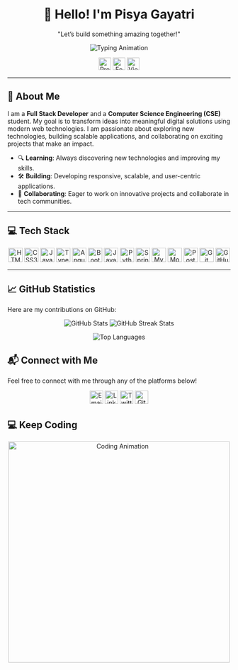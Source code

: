 <p >
  <h1 align="center"><strong>👋 Hello! I'm Pisya Gayatri </strong></h1>
</p>
<p align="center">"Let’s build something amazing together!"</p>
<p align="center">
  <img src="https://readme-typing-svg.herokuapp.com?font=Fira+Code&weight=600&size=28&pause=1000&color=6A1B9A&center=true&vCenter=true&width=650&height=70&lines=Full+Stack+Developer;Tech+Enthusiast;CSE+Student;Prompt+Engineer" alt="Typing Animation">
</p>
<p align="center">
  <img src="https://komarev.com/ghpvc/?username=gayatripisya&label=Profile%20Views&color=6A1B9A&style=flat-square" alt="Profile Views" height="28">
  <img src="https://img.shields.io/badge/Focus-Full%20Stack%20Development-blueviolet?style=flat-square" alt="Focus on Full Stack Development" height="28">
  <a href="https://gayatripisya.vercel.app/" target="_blank">
    <img src="https://img.shields.io/badge/Portfolio-View%20My%20Portfolio-blueviolet?style=flat-square" alt="View My Portfolio" height="28" />
  </a>
</p>

---

## 📌 About Me

I am a **Full Stack Developer** and a **Computer Science Engineering (CSE)** student. My goal is to transform ideas into meaningful digital solutions using modern web technologies. I am passionate about exploring new technologies, building scalable applications, and collaborating on exciting projects that make an impact.

- 🔍 **Learning**: Always discovering new technologies and improving my skills.
- 🛠️ **Building**: Developing responsive, scalable, and user-centric applications.
- 🌱 **Collaborating**: Eager to work on innovative projects and collaborate in tech communities.

---
## 💻 Tech Stack

<p align="center">
  <img src="https://img.shields.io/badge/HTML5-E34F26?style=flat-square&logo=html5&logoColor=white" alt="HTML5" height="32"/>
  <img src="https://img.shields.io/badge/CSS3-1572B6?style=flat-square&logo=css3&logoColor=white" alt="CSS3" height="32"/>
  <img src="https://img.shields.io/badge/JavaScript-F7DF1E?style=flat-square&logo=javascript&logoColor=black" alt="JavaScript" height="32"/>
  <img src="https://img.shields.io/badge/TypeScript-007ACC?style=flat-square&logo=typescript&logoColor=white" alt="TypeScript" height="32"/>
  <img src="https://img.shields.io/badge/Angular-DD0031?style=flat-square&logo=angular&logoColor=white" alt="Angular" height="32"/>
  <img src="https://img.shields.io/badge/Bootstrap-563D7C?style=flat-square&logo=bootstrap&logoColor=white" alt="Bootstrap" height="32"/>
  <img src="https://img.shields.io/badge/Java-007396?style=flat-square&logo=java&logoColor=white" alt="Java" height="32"/>
  <img src="https://img.shields.io/badge/Python-3776AB?style=flat-square&logo=python&logoColor=white" alt="Python" height="32"/>
  <img src="https://img.shields.io/badge/Spring%20Boot-6DB33F?style=flat-square&logo=spring&logoColor=white" alt="Spring Boot" height="32"/>
  <img src="https://img.shields.io/badge/MySQL-4479A1?style=flat-square&logo=mysql&logoColor=white" alt="MySQL" height="32"/>
  <img src="https://img.shields.io/badge/MongoDB-47A248?style=flat-square&logo=mongodb&logoColor=white" alt="MongoDB" height="32"/>
  <img src="https://img.shields.io/badge/Postman-FF6C37?style=flat-square&logo=postman&logoColor=white" alt="Postman" height="32"/>
  <img src="https://img.shields.io/badge/Git-F05032?style=flat-square&logo=git&logoColor=white" alt="Git" height="32"/>
  <img src="https://img.shields.io/badge/GitHub-181717?style=flat-square&logo=github&logoColor=white" alt="GitHub" height="32"/>
</p>

---

## 📈 GitHub Statistics

Here are my contributions on GitHub:

<div align="center">
  <img src="https://github-readme-stats.vercel.app/api?username=gayatripisya&show_icons=true&theme=white&hide_border=true" alt="GitHub Stats" />
 <img src="https://streak-stats.demolab.com?user=gayatripisya&theme=white&hide_border=true" alt="GitHub Streak Stats" />
</div>

<p align="center">
  <img src="https://github-readme-stats.vercel.app/api/top-langs/?username=gayatripisya&layout=compact&theme=white&hide_border=true" alt="Top Languages" />
</p>



## 📬 Connect with Me

Feel free to connect with me through any of the platforms below!

<p align="center">
  <a href="mailto:gayatripisya@gmail.com"><img src="https://img.shields.io/badge/Gmail-D14836?style=flat-square&logo=gmail&logoColor=white" alt="Email" height="30" /></a>
  <a href="https://www.linkedin.com/in/gayatri-pisya/"><img src="https://img.shields.io/badge/LinkedIn-0A66C2?style=flat-square&logo=linkedin&logoColor=white" alt="LinkedIn" height="30" /></a>
  <a href="https://x.com/Gayatri_pisya"><img src="https://img.shields.io/badge/Twitter-1DA1F2?style=flat-square&logo=twitter&logoColor=white" alt="Twitter" height="30" /></a>
  <a href="https://github.com/gayatripisya"><img src="https://img.shields.io/badge/GitHub-181717?style=flat-square&logo=github&logoColor=white" alt="GitHub" height="30" /></a>
</p>

## 💻 Keep Coding

<p align="center">
  <img src="https://media.giphy.com/media/L1R1tvI9svkIWwpVYr/giphy.gif" alt="Coding Animation" width="500" />
</p>

